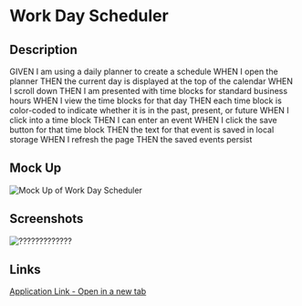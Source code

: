 # Work Day Scheduler

## Description
GIVEN I am using a daily planner to create a schedule
WHEN I open the planner
THEN the current day is displayed at the top of the calendar
WHEN I scroll down
THEN I am presented with time blocks for standard business hours
WHEN I view the time blocks for that day
THEN each time block is color-coded to indicate whether it is in the past, present, or future
WHEN I click into a time block
THEN I can enter an event
WHEN I click the save button for that time block
THEN the text for that event is saved in local storage
WHEN I refresh the page
THEN the saved events persist

## Mock Up
<img src="./assets/images/05-third-party-apis-homework-demo.gif" alt="Mock Up of Work Day Scheduler"/>

## Screenshots
<img src="./assets/images/?????????????.png" alt="?????????????"/>

## Links
[Application Link - Open in a new tab](https://jpascual007.github.io/EDX-homework05/)